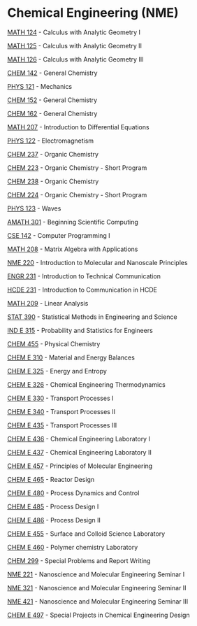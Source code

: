 # Chemical Engineering (NME)

[MATH 124](<https://myplan.uw.edu/course/#/courses/MATH 124>) - Calculus with Analytic Geometry I

[MATH 125](<https://myplan.uw.edu/course/#/courses/MATH 125>) - Calculus with Analytic Geometry II

[MATH 126](<https://myplan.uw.edu/course/#/courses/MATH 126>) - Calculus with Analytic Geometry III

[CHEM 142](<https://myplan.uw.edu/course/#/courses/CHEM 142>) - General Chemistry

[PHYS 121](<https://myplan.uw.edu/course/#/courses/PHYS 121>) - Mechanics

[CHEM 152](<https://myplan.uw.edu/course/#/courses/CHEM 152>) - General Chemistry

[CHEM 162](<https://myplan.uw.edu/course/#/courses/CHEM 162>) - General Chemistry

[MATH 207](<https://myplan.uw.edu/course/#/courses/MATH 207>) - Introduction to Differential Equations

[PHYS 122](<https://myplan.uw.edu/course/#/courses/PHYS 122>) - Electromagnetism

[CHEM 237](<https://myplan.uw.edu/course/#/courses/CHEM 237>) - Organic Chemistry

[CHEM 223](<https://myplan.uw.edu/course/#/courses/CHEM 223>) - Organic Chemistry - Short Program

[CHEM 238](<https://myplan.uw.edu/course/#/courses/CHEM 238>) - Organic Chemistry

[CHEM 224](<https://myplan.uw.edu/course/#/courses/CHEM 224>) - Organic Chemistry - Short Program

[PHYS 123](<https://myplan.uw.edu/course/#/courses/PHYS 123>) - Waves

[AMATH 301](<https://myplan.uw.edu/course/#/courses/AMATH 301>) - Beginning Scientific Computing

[CSE 142](<https://myplan.uw.edu/course/#/courses/CSE 142>) - Computer Programming I

[MATH 208](<https://myplan.uw.edu/course/#/courses/MATH 208>) - Matrix Algebra with Applications

[NME 220](<https://myplan.uw.edu/course/#/courses/NME 220>) - Introduction to Molecular and Nanoscale Principles

[ENGR 231](<https://myplan.uw.edu/course/#/courses/ENGR 231>) - Introduction to Technical Communication

[HCDE 231](<https://myplan.uw.edu/course/#/courses/HCDE 231>) - Introduction to Communication in HCDE

[MATH 209](<https://myplan.uw.edu/course/#/courses/MATH 209>) - Linear Analysis

[STAT 390](<https://myplan.uw.edu/course/#/courses/STAT 390>) - Statistical Methods in Engineering and Science

[IND E 315](<https://myplan.uw.edu/course/#/courses/IND E 315>) - Probability and Statistics for Engineers

[CHEM 455](<https://myplan.uw.edu/course/#/courses/CHEM 455>) - Physical Chemistry

[CHEM E 310](<https://myplan.uw.edu/course/#/courses/CHEM E 310>) - Material and Energy Balances

[CHEM E 325](<https://myplan.uw.edu/course/#/courses/CHEM E 325>) - Energy and Entropy

[CHEM E 326](<https://myplan.uw.edu/course/#/courses/CHEM E 326>) - Chemical Engineering Thermodynamics

[CHEM E 330](<https://myplan.uw.edu/course/#/courses/CHEM E 330>) - Transport Processes I

[CHEM E 340](<https://myplan.uw.edu/course/#/courses/CHEM E 340>) - Transport Processes II

[CHEM E 435](<https://myplan.uw.edu/course/#/courses/CHEM E 435>) - Transport Processes III

[CHEM E 436](<https://myplan.uw.edu/course/#/courses/CHEM E 436>) - Chemical Engineering Laboratory I

[CHEM E 437](<https://myplan.uw.edu/course/#/courses/CHEM E 437>) - Chemical Engineering Laboratory II

[CHEM E 457](<https://myplan.uw.edu/course/#/courses/CHEM E 457>) - Principles of Molecular Engineering

[CHEM E 465](<https://myplan.uw.edu/course/#/courses/CHEM E 465>) - Reactor Design

[CHEM E 480](<https://myplan.uw.edu/course/#/courses/CHEM E 480>) - Process Dynamics and Control

[CHEM E 485](<https://myplan.uw.edu/course/#/courses/CHEM E 485>) - Process Design I

[CHEM E 486](<https://myplan.uw.edu/course/#/courses/CHEM E 486>) - Process Design II

[CHEM E 455](<https://myplan.uw.edu/course/#/courses/CHEM E 455>) - Surface and Colloid Science Laboratory

[CHEM E 460](<https://myplan.uw.edu/course/#/courses/CHEM E 460>) - Polymer chemistry Laboratory

[CHEM 299](<https://myplan.uw.edu/course/#/courses/CHEM 299>) - Special Problems and Report Writing

[NME 221](<https://myplan.uw.edu/course/#/courses/NME 221>) - Nanoscience and Molecular Engineering Seminar I

[NME 321](<https://myplan.uw.edu/course/#/courses/NME 321>) - Nanoscience and Molecular Engineering Seminar II

[NME 421](<https://myplan.uw.edu/course/#/courses/NME 421>) - Nanoscience and Molecular Engineering Seminar III

[CHEM E 497](<https://myplan.uw.edu/course/#/courses/CHEM E 497>) - Special Projects in Chemical Engineering Design

